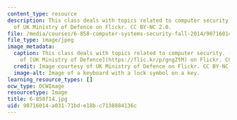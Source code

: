 ```yaml
---
content_type: resource
description: This class deals with topics related to computer security. Image courtesy
  of UK Ministry of Defence on Flickr. CC BY-NC 2.0.
file: /media/courses/6-858-computer-systems-security-fall-2014/90716014a03171bde18bc7138884136c_6-858f14.jpg
file_type: image/jpeg
image_metadata:
  caption: This class deals with topics related to computer security. (Image courtesy
    of [UK Ministry of Defence](https://flic.kr/p/gngZtM) on Flickr. CC BY-NC 2.0.)
  credit: Image courtesy of UK Ministry of Defence on Flickr. CC BY-NC 2.0.
  image-alt: Image of a keyboard with a lock symbol on a key.
learning_resource_types: []
ocw_type: OCWImage
resourcetype: Image
title: 6-858f14.jpg
uid: 90716014-a031-71bd-e18b-c7138884136c
---
```

